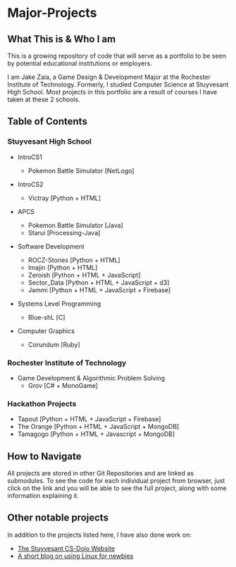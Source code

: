 
# Major-Projects

## What This is & Who I am
This is a growing repository of code that will serve as a portfolio to be seen by potential educational institutions or employers.

I am Jake Zaia, a Game Design & Development Major at the Rochester Institute of Technology. Formerly, I studied Computer Science at Stuyvesant High School. Most projects in this portfolio are a result of courses I have taken at these 2 schools.

## Table of Contents

### Stuyvesant High School

* IntroCS1
  * Pokemon Battle Simulator [NetLogo]

* IntroCS2
  * Victray [Python + HTML]

* APCS
  * Pokemon Battle Simulator [Java]
  * Starui [Processing-Java]

* Software Development
  * ROCZ-Stories [Python + HTML]
  * Imajin [Python + HTML]
  * Zeroish [Python + HTML + JavaScript]
  * Sector_Data [Python + HTML + JavaScript + d3]
  * Jammi [Python + HTML + JavaScript + Firebase]

* Systems Level Programming
  * Blue-shL [C]

* Computer Graphics
  * Corundum [Ruby]

### Rochester Institute of Technology

* Game Development & Algorithmic Problem Solving
  * Grov [C# + MonoGame]

### Hackathon Projects

* Tapout [Python + HTML + JavaScript + Firebase]
* The Orange [Python + HTML + JavaScript + MongoDB]
* Tamagogo [Python + HTML + Javascript + MongoDB]

## How to Navigate
All projects are stored in other Git Repositories and are linked as submodules. To see the code for each individual project from browser, just click on the link and you will be able to see the full project, along with some information explaining it.

## Other notable projects
In addition to the projects listed here, I have also done work on:
* [The Stuyvesant CS-Dojo Website](https://dojo.stuycs.org/)
* [A short blog on using Linux for newbies](https://sosomeoneconvincedyoutouselinux.tumblr.com/)
